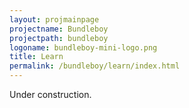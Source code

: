 ```yaml
---
layout: projmainpage
projectname: Bundleboy
projectpath: bundleboy
logoname: bundleboy-mini-logo.png
title: Learn
permalink: /bundleboy/learn/index.html
---
```



Under construction.

